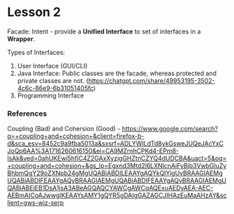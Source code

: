# Lesson 2

Facade:
Intent - provide a **Unified Interface** to set of interfaces in a **Wrapper**.

Types of Interfaces:
1. User Interface (GUI/CLI)
2. Java Interface: Public classes are the facade, whereas protected and private classes are not. (https://chatgpt.com/share/49953195-3502-4c6c-86e9-6b31051405fc)
3. Programming Interface


### References
Coupling (Bad) and Cohersion (Good) - https://www.google.com/search?q=+coupling+and+cohesion+&client=firefox-b-d&sca_esv=8452c9a9fba5013a&sxsrf=ADLYWILdTd8ykGsweJUQeJAcYxCJoQp6AA%3A1716260616150&ei=CA9MZrnhCPKd4-EPm8-lsAk&ved=0ahUKEwi5hfiC4Z2GAxXyzjgGHZtnCZYQ4dUDCBA&uact=5&oq=+coupling+and+cohesion+&gs_lp=Egxnd3Mtd2l6LXNlcnAiFyBjb3VwbGluZyBhbmQgY29oZXNpb24gMgUQABiABDILEAAYgAQYkQIYigUyBRAAGIAEMgUQABiABDIFEAAYgAQyBRAAGIAEMgUQABiABDIFEAAYgAQyBRAAGIAEMgUQABiABEiEB1DsA1jsA3ABeAGQAQCYAWCgAWCqAQExuAEDyAEA-AEC-AEBmAICoAJwwgIKEAAYsAMY1gQYR5gDAIgGAZAGCJIHAzEuMaAHzAY&sclient=gws-wiz-serp


